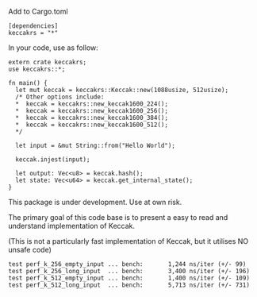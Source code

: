 Add to Cargo.toml

    [dependencies]
    keccakrs = "*"

In your code, use as follow:

    extern crate keccakrs;
    use keccakrs::*;

    fn main() {
      let mut keccak = keccakrs::Keccak::new(1088usize, 512usize);
      /* Other options include:
      *  keccak = keccakrs::new_keccak1600_224();
      *  keccak = keccakrs::new_keccak1600_256();
      *  keccak = keccakrs::new_keccak1600_384();
      *  keccak = keccakrs::new_keccak1600_512();
      */

      let input = &mut String::from("Hello World");
      
      keccak.injest(input);

      let output: Vec<u8> = keccak.hash();
      let state: Vec<u64> = keccak.get_internal_state();
    }

This package is under development. Use at own risk.

The primary goal of this code base is to present a easy to read and understand implementation of Keccak.

(This is not a particularly fast implementation of Keccak, but it utilises NO unsafe code)

    test perf_k_256_empty_input ... bench:       1,244 ns/iter (+/- 99)
    test perf_k_256_long_input  ... bench:       3,400 ns/iter (+/- 196)
    test perf_k_512_empty_input ... bench:       1,400 ns/iter (+/- 109)
    test perf_k_512_long_input  ... bench:       5,713 ns/iter (+/- 731)
